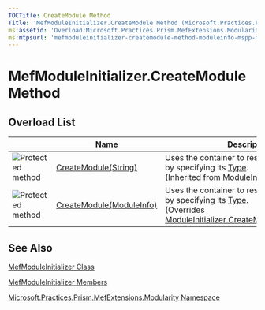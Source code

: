 ```yaml
---
TOCTitle: CreateModule Method
Title: 'MefModuleInitializer.CreateModule Method (Microsoft.Practices.Prism.MefExtensions.Modularity)'
ms:assetid: 'Overload:Microsoft.Practices.Prism.MefExtensions.Modularity.MefModuleInitializer.CreateModule'
ms:mtpsurl: 'mefmoduleinitializer-createmodule-method-moduleinfo-mspp-mefextensions-modularity.md'
---
```


# MefModuleInitializer.CreateModule Method

## Overload List

<span id="overloadMembersTableToggle"></span>
<table>

<thead>
<tr class="header">
<th> </th>
<th>Name</th>
<th>Description</th>
</tr>
</thead>
<tbody>
<tr class="odd">
<td><img src="https://msdn.microsoft.com/en-us/Gg419074.protmethod(en-us,PandP.50).gif" title="Protected method" /></td>
<td><a href="https://msdn.microsoft.com/library/microsoft.practices.prism.modularity.moduleinitializer.createmodule(system.string)">CreateModule(String)</a></td>
<td><div class="summary">
Uses the container to resolve a new <a href="https://msdn.microsoft.com/library/microsoft.practices.prism.modularity.imodule">IModule</a> by specifying its <a href="http://msdn.microsoft.com/en-us/library/42892f65">Type</a>.
</div>
(Inherited from <a href="https://msdn.microsoft.com/library/microsoft.practices.prism.modularity.moduleinitializer">ModuleInitializer</a>.)</td>
</tr>
<tr class="even">
<td><img src="https://msdn.microsoft.com/en-us/Gg419074.protmethod(en-us,PandP.50).gif" title="Protected method" /></td>
<td><a href="https://msdn.microsoft.com/library/microsoft.practices.prism.mefextensions.modularity.mefmoduleinitializer.createmodule(microsoft.practices.prism.modularity.moduleinfo)">CreateModule(ModuleInfo)</a></td>
<td><div class="summary">
Uses the container to resolve a new <a href="https://msdn.microsoft.com/library/microsoft.practices.prism.modularity.imodule">IModule</a> by specifying its <a href="http://msdn.microsoft.com/en-us/library/42892f65">Type</a>.
</div>
(Overrides <a href="https://msdn.microsoft.com/library/microsoft.practices.prism.modularity.moduleinitializer.createmodule(microsoft.practices.prism.modularity.moduleinfo)">ModuleInitializer.CreateModule(ModuleInfo)</a>.)</td>
</tr>
</tbody>
</table>

## See Also
[MefModuleInitializer Class](https://msdn.microsoft.com/library/microsoft.practices.prism.mefextensions.modularity.mefmoduleinitializer)

[MefModuleInitializer Members](https://msdn.microsoft.com/allmembers.t:microsoft.practices.prism.mefextensions.modularity.mefmoduleinitializer)

[Microsoft.Practices.Prism.MefExtensions.Modularity Namespace](https://msdn.microsoft.com/library/microsoft.practices.prism.mefextensions.modularity)
